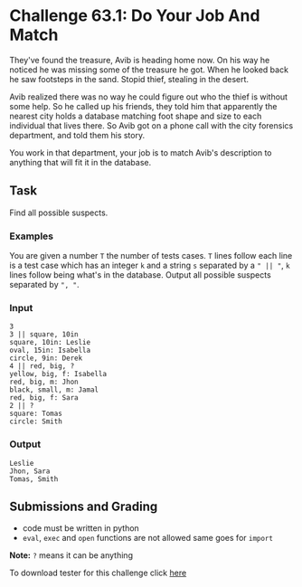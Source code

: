 # Challenge 63.1: Do Your Job And Match

They've found the treasure, Avib is heading home now. On his way he noticed he was missing some of the treasure he got. When he looked back he saw footsteps in the sand. Stopid thief, stealing in the desert.

Avib realized there was no way he could figure out who the thief is without some help. So he called up his friends, they told him that apparently the nearest city holds a database matching foot shape and size to each individual that lives there. So Avib got on a phone call with the city forensics department, and told them his story.

You work in that department, your job is to match Avib's description to anything that will fit it in the database.

## Task

Find all possible suspects.

### Examples

You are given a number `T` the number of tests cases. `T` lines follow each line is a test case which has an integer `k` and a string `s` separated by a `" || "`, `k` lines follow being what's in the database. Output all possible suspects separated by `", "`.

### Input
```
3
3 || square, 10in
square, 10in: Leslie
oval, 15in: Isabella
circle, 9in: Derek
4 || red, big, ?
yellow, big, f: Isabella
red, big, m: Jhon
black, small, m: Jamal
red, big, f: Sara
2 || ?
square: Tomas
circle: Smith
```

### Output
```
Leslie
Jhon, Sara
Tomas, Smith
```

## Submissions and Grading

- code must be written in python
- `eval`, `exec` and `open` functions are not allowed same goes for `import`

**Note:** `?` means it can be anything

To download tester for this challenge click [here](https://downgit.github.io/#/home?url=https://github.com/Pomroka/TWT_Challenges_Tester/tree/main/Challenge_63_1)